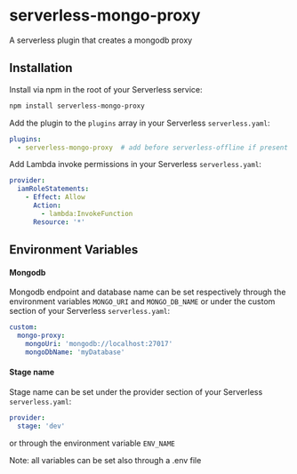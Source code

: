 # serverless-mongo-proxy

A serverless plugin that creates a mongodb proxy

## Installation

Install via npm in the root of your Serverless service:
```sh
npm install serverless-mongo-proxy
```

Add the plugin to the `plugins` array in your Serverless `serverless.yaml`:
```yaml
plugins:
  - serverless-mongo-proxy  # add before serverless-offline if present
```

Add Lambda invoke permissions in your Serverless `serverless.yaml`:
```yaml
provider:
  iamRoleStatements:
    - Effect: Allow
      Action:
        - lambda:InvokeFunction
      Resource: '*'
```

## Environment Variables

#### Mongodb
Mongodb endpoint and database name can be set respectively through the environment variables
`MONGO_URI` and `MONGO_DB_NAME` or under the custom section of your Serverless `serverless.yaml`:
```yaml
custom:
  mongo-proxy:
    mongoUri: 'mongodb://localhost:27017'
    mongoDbName: 'myDatabase'
```

#### Stage name
Stage name can be set under the provider section of your Serverless `serverless.yaml`:
```yaml
provider:
  stage: 'dev'
```
or through the environment variable `ENV_NAME` 

Note: all variables can be set also through a .env file
